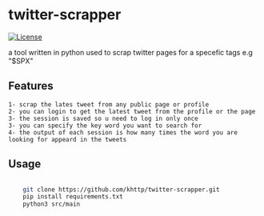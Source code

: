 # twitter-scrapper
[![License](https://img.shields.io/badge/license-MIT-blue.svg)](https://opensource.org/licenses/MIT)

a tool written in python used to scrap twitter pages for a specefic tags e.g "$SPX"

## Features
    1- scrap the lates tweet from any public page or profile
    2- you can login to get the latest tweet from the profile or the page
    3- the session is saved so u need to log in only once 
    3- you can specify the key word you want to search for 
    4- the output of each session is how many times the word you are looking for appeard in the tweets 

## Usage

``` bash

    git clone https://github.com/khttp/twitter-scrapper.git
    pip install requirements.txt
    python3 src/main

```
